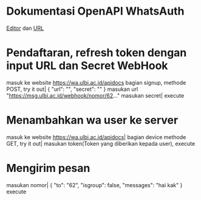 # Dokumentasi OpenAPI WhatsAuth

[Editor](https://editor.swagger.io/) dan [URL](https://wa.my.id/apidocs/openapi.yaml)

# Pendaftaran, refresh token dengan input URL dan Secret WebHook
masuk ke website https://wa.ulbi.ac.id/apidocs 
bagian signup, methode POST, try it out|
{
  "url": "",
  "secret": ""
}
masukan url "https://msg.ulbi.ac.id/webhook/nomor/62..."
masukan secret|
execute


# Menambahkan wa user ke server
masuk ke website https://wa.ulbi.ac.id/apidocs|
bagian device methode GET, try it out|
masukan token(Token yang diberikan kepada user), execute

# Mengirim pesan
masukan nomor|
{
  "to": "62",
  "isgroup": false,
  "messages": "hai kak"
}
execute



